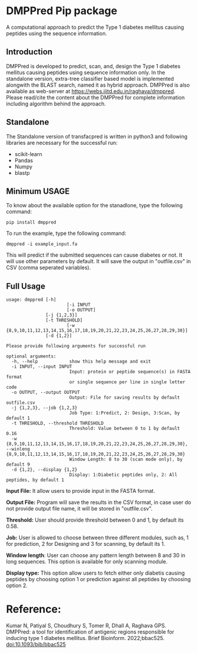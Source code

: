 # **DMPPred Pip package**
A computational approach to predict the Type 1 diabetes mellitus causing peptides using the sequence information.
## Introduction
DMPPred is developed to predict, scan, and, design the Type 1 diabetes mellitus causing peptides using sequence information only. In the standalone version, extra-tree classifier based model is implemented alongwith the BLAST search, named it as hybrid approach.
DMPPred is also available as web-server at https://webs.iiitd.edu.in/raghava/dmppred. Please read/cite the content about the DMPPred for complete information including algorithm behind the approach.

## Standalone
The Standalone version of transfacpred is written in python3 and following libraries are necessary for the successful run:
- scikit-learn
- Pandas
- Numpy
- blastp

## Minimum USAGE
To know about the available option for the stanadlone, type the following command:
```
pip install dmppred
```
To run the example, type the following command:
```
dmppred -i example_input.fa 
```
This will predict if the submitted sequences can cause diabetes or not. It will use other parameters by default. It will save the output in "outfile.csv" in CSV (comma seperated variables).

## Full Usage
```
usage: dmppred [-h] 
                       [-i INPUT 
                       [-o OUTPUT]
		       [-j {1,2,3}]
		       [-t THRESHOLD]
                       [-w {8,9,10,11,12,13,14,15,16,17,18,19,20,21,22,23,24,25,26,27,28,29,30}]
		       [-d {1,2}]
```
```
Please provide following arguments for successful run

optional arguments:
  -h, --help            show this help message and exit
  -i INPUT, --input INPUT
                        Input: protein or peptide sequence(s) in FASTA format
                        or single sequence per line in single letter code
  -o OUTPUT, --output OUTPUT
                        Output: File for saving results by default outfile.csv
  -j {1,2,3}, --job {1,2,3}
                        Job Type: 1:Predict, 2: Design, 3:Scan, by default 1
  -t THRESHOLD, --threshold THRESHOLD
                        Threshold: Value between 0 to 1 by default 0.16
  -w {8,9,10,11,12,13,14,15,16,17,18,19,20,21,22,23,24,25,26,27,28,29,30}, --winleng {8,9,10,11,12,13,14,15,16,17,18,19,20,21,22,23,24,25,26,27,28,29,30}
                        Window Length: 8 to 30 (scan mode only), by default 9
  -d {1,2}, --display {1,2}
                        Display: 1:Diabetic peptides only, 2: All peptides, by default 1
```

**Input File:** It allow users to provide input in the FASTA format.

**Output File:** Program will save the results in the CSV format, in case user do not provide output file name, it will be stored in "outfile.csv".

**Threshold:** User should provide threshold between 0 and 1, by default its 0.58.

**Job:** User is allowed to choose between three different modules, such as, 1 for prediction, 2 for Designing and 3 for scanning, by default its 1.

**Window length**: User can choose any pattern length between 8 and 30 in long sequences. This option is available for only scanning module.

**Display type:** This option allow users to fetch either only diabetis causing peptides by choosing option 1 or prediction against all peptides by choosing option 2.


# **Reference:**

Kumar N, Patiyal S, Choudhury S, Tomer R, Dhall A, Raghava GPS. DMPPred: a tool for identification of antigenic regions responsible for inducing type 1 diabetes mellitus. Brief Bioinform. 2022;bbac525. <a href="https://pubmed.ncbi.nlm.nih.gov/36524996/">doi:10.1093/bib/bbac525</a>

